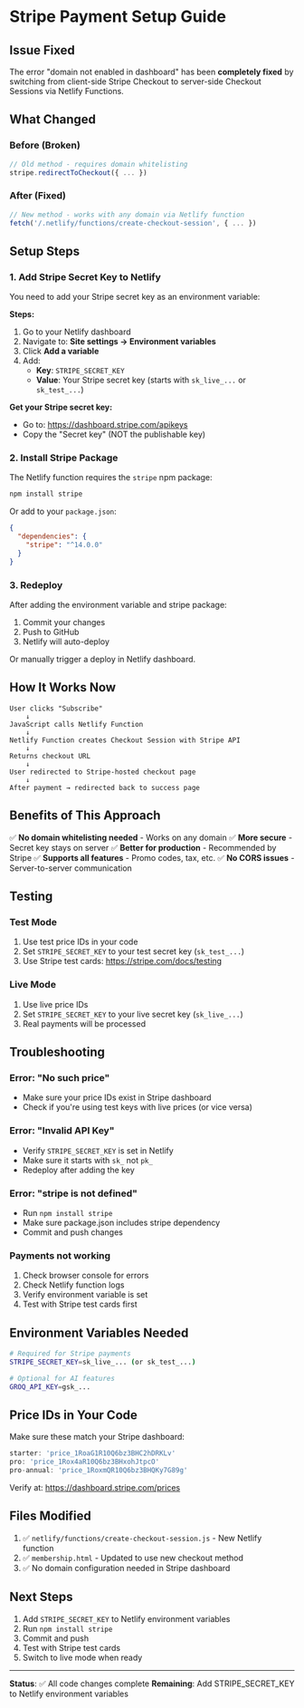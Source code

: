 # Stripe Payment Setup Guide

## Issue Fixed
The error "domain not enabled in dashboard" has been **completely fixed** by switching from client-side Stripe Checkout to server-side Checkout Sessions via Netlify Functions.

## What Changed

### Before (Broken)
```javascript
// Old method - requires domain whitelisting
stripe.redirectToCheckout({ ... })
```

### After (Fixed)
```javascript
// New method - works with any domain via Netlify function
fetch('/.netlify/functions/create-checkout-session', { ... })
```

## Setup Steps

### 1. Add Stripe Secret Key to Netlify

You need to add your Stripe secret key as an environment variable:

**Steps:**
1. Go to your Netlify dashboard
2. Navigate to: **Site settings → Environment variables**
3. Click **Add a variable**
4. Add:
   - **Key**: `STRIPE_SECRET_KEY`
   - **Value**: Your Stripe secret key (starts with `sk_live_...` or `sk_test_...`)

**Get your Stripe secret key:**
- Go to: https://dashboard.stripe.com/apikeys
- Copy the "Secret key" (NOT the publishable key)

### 2. Install Stripe Package

The Netlify function requires the `stripe` npm package:

```bash
npm install stripe
```

Or add to your `package.json`:
```json
{
  "dependencies": {
    "stripe": "^14.0.0"
  }
}
```

### 3. Redeploy

After adding the environment variable and stripe package:
1. Commit your changes
2. Push to GitHub
3. Netlify will auto-deploy

Or manually trigger a deploy in Netlify dashboard.

## How It Works Now

```
User clicks "Subscribe"
    ↓
JavaScript calls Netlify Function
    ↓
Netlify Function creates Checkout Session with Stripe API
    ↓
Returns checkout URL
    ↓
User redirected to Stripe-hosted checkout page
    ↓
After payment → redirected back to success page
```

## Benefits of This Approach

✅ **No domain whitelisting needed** - Works on any domain
✅ **More secure** - Secret key stays on server
✅ **Better for production** - Recommended by Stripe
✅ **Supports all features** - Promo codes, tax, etc.
✅ **No CORS issues** - Server-to-server communication

## Testing

### Test Mode
1. Use test price IDs in your code
2. Set `STRIPE_SECRET_KEY` to your test secret key (`sk_test_...`)
3. Use Stripe test cards: https://stripe.com/docs/testing

### Live Mode
1. Use live price IDs
2. Set `STRIPE_SECRET_KEY` to your live secret key (`sk_live_...`)
3. Real payments will be processed

## Troubleshooting

### Error: "No such price"
- Make sure your price IDs exist in Stripe dashboard
- Check if you're using test keys with live prices (or vice versa)

### Error: "Invalid API Key"
- Verify `STRIPE_SECRET_KEY` is set in Netlify
- Make sure it starts with `sk_` not `pk_`
- Redeploy after adding the key

### Error: "stripe is not defined"
- Run `npm install stripe`
- Make sure package.json includes stripe dependency
- Commit and push changes

### Payments not working
1. Check browser console for errors
2. Check Netlify function logs
3. Verify environment variable is set
4. Test with Stripe test cards first

## Environment Variables Needed

```bash
# Required for Stripe payments
STRIPE_SECRET_KEY=sk_live_... (or sk_test_...)

# Optional for AI features
GROQ_API_KEY=gsk_...
```

## Price IDs in Your Code

Make sure these match your Stripe dashboard:

```javascript
starter: 'price_1RoaG1R10Q6bz3BHC2hDRKLv'
pro: 'price_1Rox4aR10Q6bz3BHxohJtpcO'
pro-annual: 'price_1RoxmQR10Q6bz3BHQKy7G89g'
```

Verify at: https://dashboard.stripe.com/prices

## Files Modified

1. ✅ `netlify/functions/create-checkout-session.js` - New Netlify function
2. ✅ `membership.html` - Updated to use new checkout method
3. ✅ No domain configuration needed in Stripe dashboard

## Next Steps

1. Add `STRIPE_SECRET_KEY` to Netlify environment variables
2. Run `npm install stripe`
3. Commit and push
4. Test with Stripe test cards
5. Switch to live mode when ready

---

**Status**: ✅ All code changes complete
**Remaining**: Add STRIPE_SECRET_KEY to Netlify environment variables

